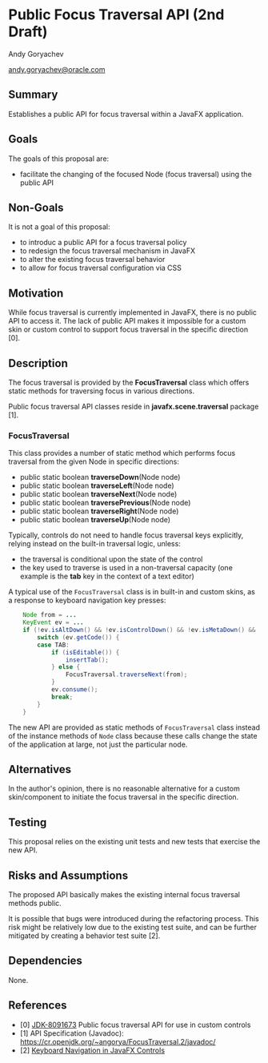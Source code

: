 # Public Focus Traversal API (2nd Draft)

Andy Goryachev

<andy.goryachev@oracle.com>


## Summary

Establishes a public API for focus traversal within a JavaFX application.



## Goals

The goals of this proposal are:

- facilitate the changing of the focused Node (focus traversal) using the public API



## Non-Goals

It is not a goal of this proposal:

- to introduc a public API for a focus traversal policy
- to redesign the focus traversal mechanism in JavaFX
- to alter the existing focus traversal behavior
- to allow for focus traversal configuration via CSS



## Motivation

While focus traversal is currently implemented in JavaFX, there is no public API to access it.
The lack of public API makes it impossible for a custom skin or custom control to support focus traversal
in the specific direction [0].



## Description

The focus traversal is provided by the **FocusTraversal** class which offers static methods
for traversing focus in various directions.

Public focus traversal API classes reside in **javafx.scene.traversal** package [1].



### FocusTraversal

This class provides a number of static method which performs focus traversal from the given Node
in specific directions:

- public static boolean **traverseDown**(Node node)
- public static boolean **traverseLeft**(Node node)
- public static boolean **traverseNext**(Node node)
- public static boolean **traversePrevious**(Node node)
- public static boolean **traverseRight**(Node node)
- public static boolean **traverseUp**(Node node)

Typically, controls do not need to handle focus traversal keys explicitly, relying instead on the built-in
traversal logic, unless:

- the traversal is conditional upon the state of the control
- the key used to traverse is used in a non-traversal capacity (one example is the **tab** key in the context of a text editor)

A typical use of the `FocusTraversal` class is in built-in and custom skins, as a response to keyboard
navigation key presses:

```java
    Node from = ...
    KeyEvent ev = ...
    if (!ev.isAltDown() && !ev.isControlDown() && !ev.isMetaDown() && !ev.isShiftDown() && !ev.isShortcutDown()) {
        switch (ev.getCode()) {
        case TAB:
            if (isEditable()) {
                insertTab();
            } else {
                FocusTraversal.traverseNext(from);
            }
            ev.consume();
            break;
	    }
	}
```

The new API are provided as static methods of `FocusTraversal` class instead of the instance methods of `Node` class
because these calls change the state of the application at large, not just the particular node.



## Alternatives

In the author's opinion, there is no reasonable alternative for a custom skin/component to initiate the focus
traversal in the specific direction.




## Testing

This proposal relies on the existing unit tests and new tests that exercise the new API.



## Risks and Assumptions

The proposed API basically makes the existing internal focus traversal methods public.

It is possible that bugs were introduced during the refactoring process.  This risk might be relatively low due to
the existing test suite, and can be further mitigated by creating a behavior test suite [2].



## Dependencies

None.



## References

- [0] [JDK-8091673](https://bugs.openjdk.org/browse/JDK-8091673) Public focus traversal API for use in custom controls
- [1] API Specification (Javadoc): https://cr.openjdk.org/~angorya/FocusTraversal.2/javadoc/
- [2] [Keyboard Navigation in JavaFX Controls](https://wiki.openjdk.org/display/OpenJFX/Keyboard+Navigation)
